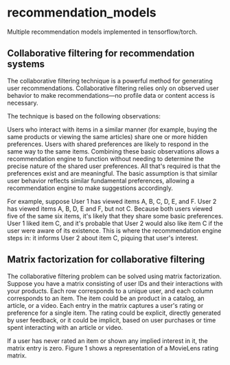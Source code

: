 # recommendation_models
Multiple recommendation models implemented in tensorflow/torch.


## Collaborative filtering for recommendation systems
The collaborative filtering technique is a powerful method for generating user recommendations. Collaborative filtering relies only on observed user behavior to make recommendations—no profile data or content access is necessary.

The technique is based on the following observations:

Users who interact with items in a similar manner (for example, buying the same products or viewing the same articles) share one or more hidden preferences.
Users with shared preferences are likely to respond in the same way to the same items.
Combining these basic observations allows a recommendation engine to function without needing to determine the precise nature of the shared user preferences. All that's required is that the preferences exist and are meaningful. The basic assumption is that similar user behavior reflects similar fundamental preferences, allowing a recommendation engine to make suggestions accordingly.

For example, suppose User 1 has viewed items A, B, C, D, E, and F. User 2 has viewed items A, B, D, E and F, but not C. Because both users viewed five of the same six items, it's likely that they share some basic preferences. User 1 liked item C, and it's probable that User 2 would also like item C if the user were aware of its existence. This is where the recommendation engine steps in: it informs User 2 about item C, piquing that user's interest.

## Matrix factorization for collaborative filtering
The collaborative filtering problem can be solved using matrix factorization. Suppose you have a matrix consisting of user IDs and their interactions with your products. Each row corresponds to a unique user, and each column corresponds to an item. The item could be an product in a catalog, an article, or a video. Each entry in the matrix captures a user's rating or preference for a single item. The rating could be explicit, directly generated by user feedback, or it could be implicit, based on user purchases or time spent interacting with an article or video.

If a user has never rated an item or shown any implied interest in it, the matrix entry is zero. Figure 1 shows a representation of a MovieLens rating matrix.

